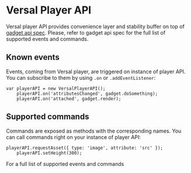 # Versal Player API

Versal player API provides convenience layer and stability buffer on top of
[gadget api spec](https://github.com/Versal/gadget-api-spec). Please, refer to
gadget api spec for the full list of supported events and commands.

## Known events

Events, coming from Versal player, are triggered on instance of player API. You
can subscribe to them by using `.on` or `.addEventListener`:

    var playerAPI = new VersalPlayerAPI();
		playerAPI.on('attributesChanged', gadget.doSomething);
		playerAPI.on('attached', gadget.render);

## Supported commands

Commands are exposed as methods with the corresponding names. You can call commands
right on your instance of player API:

    playerAPI.requestAsset({ type: 'image', attribute: 'src' });
		playerAPI.setHeight(300);

For a full list of supported events and commands

